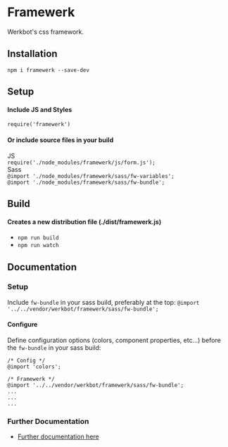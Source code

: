 # Framewerk
Werkbot's css framework.

## Installation
`npm i framewerk --save-dev`

## Setup
#### Include JS and Styles
`require('framewerk')`

#### Or include source files in your build
JS\
`require('./node_modules/framewerk/js/form.js');`\
Sass\
`@import './node_modules/framewerk/sass/fw-variables';`\
`@import './node_modules/framewerk/sass/fw-bundle';`

## Build
#### Creates a new distribution file (./dist/framewerk.js)
- `npm run build`
- `npm run watch`

## Documentation

### Setup
Include `fw-bundle` in your sass build, preferably at the top:
`@import '../../vendor/werkbot/framewerk/sass/fw-bundle';`

#### Configure
Define configuration options (colors, component properties, etc...) before the `fw-bundle` in your sass build:
```
/* Config */
@import 'colors';

/* Framewerk */
@import '../../vendor/werkbot/framewerk/sass/fw-bundle';
...
...
...
```

### Further Documentation
* [Further documentation here](docs/en/README.md)
